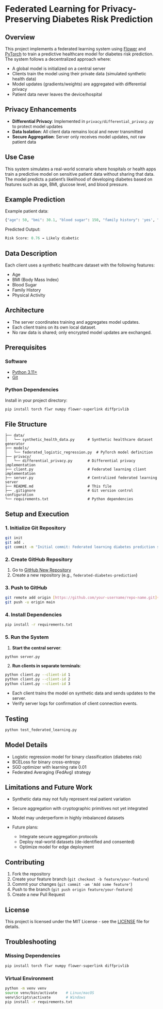 # Federated Learning for Privacy-Preserving Diabetes Risk Prediction

## Overview

This project implements a federated learning system using [Flower](https://flower.dev/) and [PyTorch](https://pytorch.org/) to train a predictive healthcare model for diabetes risk prediction. The system follows a decentralized approach where:

* A global model is initialized on a central server
* Clients train the model using their private data (simulated synthetic health data)
* Model updates (gradients/weights) are aggregated with differential privacy
* Patient data never leaves the device/hospital

## Privacy Enhancements

* **Differential Privacy**: Implemented in `privacy/differential_privacy.py` to protect model updates
* **Data Isolation**: All client data remains local and never transmitted
* **Secure Aggregation**: Server only receives model updates, not raw patient data

## Use Case

This system simulates a real-world scenario where hospitals or health apps train a predictive model on sensitive patient data without sharing that data. The model predicts a patient’s likelihood of developing diabetes based on features such as age, BMI, glucose level, and blood pressure.

## Example Prediction

Example patient data:

```python
{"age": 50, "bmi": 30.1, "blood sugar": 150, "family history": 'yes', "physical activity": 'no', }
````

Predicted Output:

```python
Risk Score: 0.76 → Likely diabetic
```

## Data Description

Each client uses a synthetic healthcare dataset with the following features:

  * Age
  * BMI (Body Mass Index)
  * Blood Sugar
  * Family History
  * Physical Activity

## Architecture

  * The server coordinates training and aggregates model updates.
  * Each client trains on its own local dataset.
  * No raw data is shared; only encrypted model updates are exchanged.

## Prerequisites

### Software

  * [Python 3.11+](https://www.python.org/downloads/)
  * [Git](https://git-scm.com/)

### Python Dependencies

Install in your project directory:

```bash
pip install torch flwr numpy flower-superlink diffprivlib
```

## File Structure

```
├── data/
│   └── synthetic_health_data.py      # Synthetic healthcare dataset generator
├── models/
│   └── federated_logistic_regression.py  # PyTorch model definition
├── privacy/
│   └── differential_privacy.py       # Differential privacy implementation
├── client.py                         # Federated learning client implementation
├── server.py                         # Centralized federated learning server
├── README.md                         # This file
├── .gitignore                        # Git version control configuration
└── requirements.txt                  # Python dependencies
```

## Setup and Execution

### 1\. Initialize Git Repository

```bash
git init
git add .
git commit -m "Initial commit: Federated learning diabetes prediction system"
```

### 2\. Create GitHub Repository

1.  Go to [GitHub New Repository](https://github.com/new)
2.  Create a new repository (e.g., `federated-diabetes-prediction`)

### 3\. Push to GitHub

```bash
git remote add origin [https://github.com/your-username/repo-name.git](https://github.com/your-username/repo-name.git)
git push -u origin main
```

### 4\. Install Dependencies

```bash
pip install -r requirements.txt
```

### 5\. Run the System

1.  **Start the central server**:

<!-- end list -->

```bash
python server.py
```

2.  **Run clients in separate terminals**:

<!-- end list -->

```bash
python client.py --client-id 1
python client.py --client-id 2
python client.py --client-id 3
```

  - Each client trains the model on synthetic data and sends updates to the server.
  - Verify server logs for confirmation of client connection events.

## Testing

```bash
python test_federated_learning.py
```

## Model Details

  * Logistic regression model for binary classification (diabetes risk)
  * BCELoss for binary cross-entropy
  * SGD optimizer with learning rate 0.01
  * Federated Averaging (FedAvg) strategy

## Limitations and Future Work

  * Synthetic data may not fully represent real patient variation

  * Secure aggregation with cryptographic primitives not yet integrated

  * Model may underperform in highly imbalanced datasets

  * Future plans:

      * Integrate secure aggregation protocols
      * Deploy real-world datasets (de-identified and consented)
      * Optimize model for edge deployment

## Contributing

1.  Fork the repository
2.  Create your feature branch (`git checkout -b feature/your-feature`)
3.  Commit your changes (`git commit -am 'Add some feature'`)
4.  Push to the branch (`git push origin feature/your-feature`)
5.  Create a new Pull Request

## License

This project is licensed under the MIT License - see the [LICENSE](https://www.google.com/search?q=LICENSE) file for details.

## Troubleshooting

### Missing Dependencies

```bash
pip install torch flwr numpy flower-superlink diffprivlib
```

### Virtual Environment

```bash
python -m venv venv
source venv/bin/activate    # Linux/macOS
venv\Scripts\activate       # Windows
pip install -r requirements.txt
```

```
```
